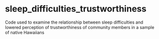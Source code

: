 # sleep_difficulties_trustworthiness
Code used to examine the relationship between sleep difficulties and lowered perception of trustworthiness of community members in a sample of native Hawaiians
